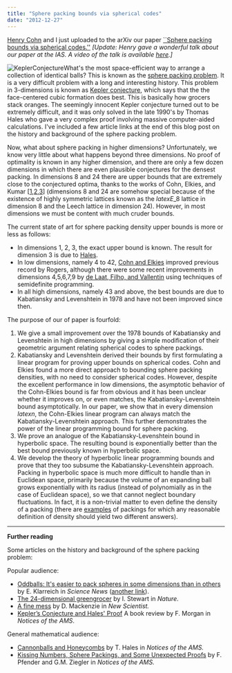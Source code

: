 ```yaml
---
title: "Sphere packing bounds via spherical codes"
date: "2012-12-27"
---
```


[Henry Cohn](http://research.microsoft.com/~cohn) and I just uploaded to the arXiv our paper [\`\`Sphere packing bounds via spherical codes.''](http://arxiv.org/abs/1212.5966) _\[Update: Henry gave a wonderful talk about our paper at the IAS. A video of the talk is available [here](http://video.ias.edu/1213/analysis/0122-HenryCohn).\]_

![KeplerConjecture](http://yufeizhao.files.wordpress.com/2012/12/keplerconjecture.png?w=300)What's the most space-efficient way to arrange a collection of identical balls? This is known as the [sphere packing problem](http://en.wikipedia.org/wiki/Sphere_packing). It is a very difficult problem with a long and interesting history. This problem in 3-dimensions is known as [Kepler conjecture](http://en.wikipedia.org/wiki/Kepler_conjecture), which says that the the face-centered cubic formation does best. This is basically how grocers stack oranges. The seemingly innocent Kepler conjecture turned out to be extremely difficult, and it was only solved in the late 1990's by Thomas Hales who gave a very complex proof involving massive computer-aided calculations. I've included a few article links at the end of this blog post on the history and background of the sphere packing problem.

Now, what about sphere packing in higher dimensions? Unfortunately, we know very little about what happens beyond three dimensions. No proof of optimality is known in any higher dimension, and there are only a few dozen dimensions in which there are even plausible conjectures for the densest packing. In dimensions 8 and 24 there are upper bounds that are extremely close to the conjectured optima, thanks to the works of Cohn, Elkies, and Kumar \[[1](http://arxiv.org/abs/math.MG/0110009),[2](http://arxiv.org/abs/math.MG/0408174),[3](http://arxiv.org/abs/math.MG/0403263)\] (dimensions 8 and 24 are somehow special because of the existence of highly symmetric lattices known as the $latex {E\_8}$ lattice in dimension 8 and the Leech lattice in dimension 24). However, in most dimensions we must be content with much cruder bounds.

The current state of art for sphere packing density upper bounds is more or less as follows:

- In dimensions 1, 2, 3, the exact upper bound is known. The result for dimension 3 is due to [Hales](http://bit.ly/12Q1EVv).
- In low dimensions, namely 4 to 42, [Cohn and Elkies](http://arxiv.org/abs/math.MG/0110009) improved previous record by Rogers, although there were some recent improvements in dimensions 4,5,6,7,9 by [de Laat, Filho, and Vallentin](http://arxiv.org/abs/1206.2608) using techniques of semidefinite programming.
- In all high dimensions, namely 43 and above, the best bounds are due to Kabatiansky and Levenshtein in 1978 and have not been improved since then.

The purpose of our of paper is fourfold:

1. We give a small improvement over the 1978 bounds of Kabatiansky and Levenshtein in high dimensions by giving a simple modification of their geometric argument relating spherical codes to sphere packings.
2. Kabatiansky and Levenshtein derived their bounds by first formulating a linear program for proving upper bounds on spherical codes. Cohn and Elkies found a more direct approach to bounding sphere packing densities, with no need to consider spherical codes. However, despite the excellent performance in low dimensions, the asymptotic behavior of the Cohn-Elkies bound is far from obvious and it has been unclear whether it improves on, or even matches, the Kabatiansky-Levenshtein bound asymptotically. In our paper, we show that in every dimension $latex {n}$, the Cohn-Elkies linear program can always match the Kabatiansky-Levenshtein approach. This further demonstrates the power of the linear programming bound for sphere packing.
3. We prove an analogue of the Kabatiansky-Levenshtein bound in hyperbolic space. The resulting bound is exponentially better than the best bound previously known in hyperbolic space.
4. We develop the theory of hyperbolic linear programming bounds and prove that they too subsume the Kabatiansky-Levenshtein approach. Packing in hyperbolic space is much more difficult to handle than in Euclidean space, primarily because the volume of an expanding ball grows exponentially with its radius (instead of polynomially as in the case of Euclidean space), so we that cannot neglect boundary fluctuations. In fact, it is a non-trivial matter to even define the density of a packing (there are [examples](http://www.ma.utexas.edu/users/radin/reviews/boroczky.html) of packings for which any reasonable definition of density should yield two different answers).

* * *

**Further reading**

Some articles on the history and background of the sphere packing problem:

Popular audience:

- [Oddballs: It's easier to pack spheres in some dimensions than in others](http://www.sciencenews.org/view/feature/id/5472/description/Oddballs) by E. Klarreich in _Science News_ ([another link](http://bit.ly/UniY14)).
- [The 24-dimensional greengrocer](http://dx.doi.org/doi:10.1038/424895a) by I. Stewart in _Nature._
- [A fine mess](http://www.ma.utexas.edu/users/radin/reviews/newscientist2.html) by D. Mackenzie in _New Scientist._
- [Kepler’s Conjecture and Hales' Proof](http://www.ams.org/notices/200501/rev-morgan.pdf) A book review by F. Morgan in _Notices of the AMS_.

General mathematical audience:

- [Cannonballs and Honeycombs](http://www.ams.org/notices/200004/fea-hales.pdf) by T. Hales in _Notices of the AMS._
- [Kissing Numbers, Sphere Packings, and Some Unexpected Proofs](http://www.ams.org/notices/200408/fea-pfender.pdf) by F. Pfender and G.M. Ziegler in _Notices of the AMS._
